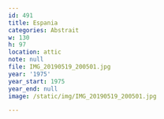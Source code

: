 ```yaml
---
id: 491
title: Espania
categories: Abstrait
w: 130
h: 97
location: attic
note: null
file: IMG_20190519_200501.jpg
year: '1975'
year_start: 1975
year_end: null
image: /static/img/IMG_20190519_200501.jpg

---
```

